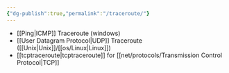```yaml
---
{"dg-publish":true,"permalink":"/traceroute/"}
---
```



- [[Ping\|ICMP]] Traceroute (windows)
- [[User Datagram Protocol\|UDP]] Traceroute ([[Unix\|Unix]]/[[os/Linux\|Linux]])
- [[tcptraceroute\|tcptraceroute]] for [[net/protocols/Transmission Control Protocol\|TCP]]